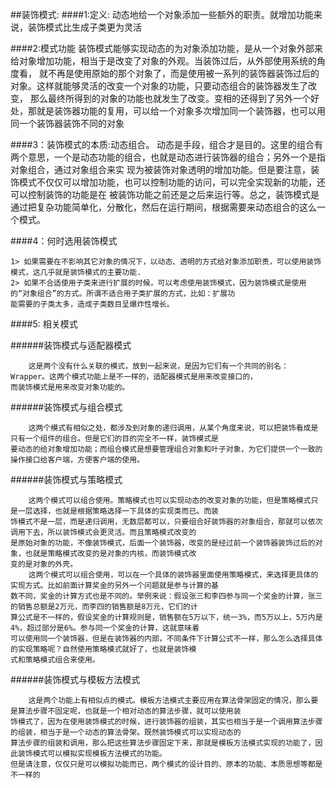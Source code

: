 
##装饰模式:
####1:定义:
    动态地给一个对象添加一些额外的职责。就增加功能来说，装饰模式比生成子类更为灵活
    
####2:模式功能
        装饰模式能够实现动态的为对象添加功能，是从一个对象外部来给对象增加功能，相当于是改变了对象的外观。当装饰过后，从外部使用系统的角度看，
    就不再是使用原始的那个对象了，而是使用被一系列的装饰器装饰过后的对象。这样就能够灵活的改变一个对象的功能，只要动态组合的装饰器发生了改变，
    那么最终所得到的对象的功能也就发生了改变。变相的还得到了另外一个好处，那就是装饰器功能的复用，可以给一个对象多次增加同一个装饰器，也可以用
    同一个装饰器装饰不同的对象
    
####3：装饰模式的本质:动态组合。
       动态是手段，组合才是目的。这里的组合有两个意思，一个是动态功能的组合，也就是动态进行装饰器的组合；另外一个是指对象组合，通过对象组合来实
     现为被装饰对象透明的增加功能。但是要注意，装饰模式不仅仅可以增加功能，也可以控制功能的访问，可以完全实现新的功能，还可以控制装饰的功能是在
     被装饰功能之前还是之后来运行等。总之，装饰模式是通过把复杂功能简单化，分散化，然后在运行期间，根据需要来动态组合的这么一个模式。

####4：何时选用装饰模式

    1> 如果需要在不影响其它对象的情况下，以动态、透明的方式给对象添加职责，可以使用装饰模式，这几乎就是装饰模式的主要功能.
    2> 如果不合适使用子类来进行扩展的时候，可以考虑使用装饰模式，因为装饰模式是使用的“对象组合”的方式。所谓不适合用子类扩展的方式，比如：扩展功
    能需要的子类太多，造成子类数目呈爆炸性增长。
    
####5: 相关模式

######装饰模式与适配器模式

        这是两个没有什么关联的模式，放到一起来说，是因为它们有一个共同的别名：Wrapper。这两个模式功能上是不一样的，适配器模式是用来改变接口的，
    而装饰模式是用来改变对象功能的。

######装饰模式与组合模式

        这两个模式有相似之处，都涉及到对象的递归调用，从某个角度来说，可以把装饰看成是只有一个组件的组合。但是它们的目的完全不一样，装饰模式是
    要动态的给对象增加功能；而组合模式是想要管理组合对象和叶子对象，为它们提供一个一致的操作接口给客户端，方便客户端的使用。

######装饰模式与策略模式

        这两个模式可以组合使用。策略模式也可以实现动态的改变对象的功能，但是策略模式只是一层选择，也就是根据策略选择一下具体的实现类而已。而装
    饰模式不是一层，而是递归调用，无数层都可以，只要组合好装饰器的对象组合，那就可以依次调用下去，所以装饰模式会更灵活。而且策略模式改变的
    是原始对象的功能，不像装饰模式，后面一个装饰器，改变的是经过前一个装饰器装饰过后的对象，也就是策略模式改变的是对象的内核，而装饰模式改
    变的是对象的外壳。
        这两个模式可以组合使用，可以在一个具体的装饰器里面使用策略模式，来选择更具体的实现方式。比如前面计算奖金的另外一个问题就是参与计算的基
    数不同，奖金的计算方式也是不同的。举例来说：假设张三和李四参与同一个奖金的计算，张三的销售总额是2万元，而李四的销售额是8万元，它们的计
    算公式是不一样的，假设奖金的计算规则是，销售额在5万以下，统一3%，而5万以上，5万内是4%，超过部分是6%。参与同一个奖金的计算，这就意味着
    可以使用同一个装饰器，但是在装饰器的内部，不同条件下计算公式不一样，那么怎么选择具体的实现策略呢？自然使用策略模式就好了，也就是装饰模
    式和策略模式组合来使用。

######装饰模式与模板方法模式

        这是两个功能上有相似点的模式。模板方法模式主要应用在算法骨架固定的情况，那么要是算法步骤不固定呢，也就是一个相对动态的算法步骤，就可以使用装
    饰模式了，因为在使用装饰模式的时候，进行装饰器的组装，其实也相当于是一个调用算法步骤的组装，相当于是一个动态的算法骨架。既然装饰模式可以实现动态的
    算法步骤的组装和调用，那么把这些算法步骤固定下来，那就是模板方法模式实现的功能了，因此装饰模式可以模拟实现模板方法模式的功能。
    但是请注意，仅仅只是可以模拟功能而已，两个模式的设计目的、原本的功能、本质思想等都是不一样的